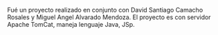 Fué un proyecto realizado en conjunto con David Santiago Camacho Rosales y Miguel Angel Alvarado Mendoza.
El proyecto es con servidor Apache TomCat, maneja lenguaje Java, JSp.
